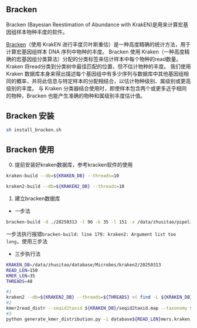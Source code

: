 ## Bracken 

Bracken (Bayesian Reestimation of Abundance with KrakEN)是用来计算宏基因组样本物种丰度的软件。

[Bracken](https://ccb.jhu.edu/software/bracken/index.shtml?t=manual)（使用 KrakEN 进行丰度贝叶斯重估）是一种高度精确的统计方法，用于计算宏基因组样本 DNA 序列中物种的丰度。
Bracken 使用 Kraken（一种高度精确的宏基因组分类算法）分配的分类标签来估计样本中每个物种的read数量。Kraken 将read分类到分类树中最佳匹配的位置，但不估计物种的丰度。
我们使用 Kraken 数据库本身来得出描述每个基因组中有多少序列与数据库中其他基因组相同的概率，并将此信息与特定样本的分配相结合，以估计物种级别、属级别或更高级别的丰度。
与 Kraken 分类器结合使用时，即使样本包含两个或更多近乎相同的物种，Bracken 也能产生准确的物种和属级别丰度估计值。

## Bracken 安装

```bash
sh install_bracken.sh
```

## Bracken 使用

0. 提前安装好kraken数据库，参考kracken软件的使用
```bash
kraken-build --db=${KRAKEN_DB} --threads=10

kraken2-build --db=${KRAKEN2_DB} --threads=10
```

1. 建立bracken数据库
  - 一步法
```bash
bracken-build -d ./20250313 -t 96 -k 35 -l 151 -x /data/zhusitao/pipeline/Metagenome/software/Kraken2/kraken2/
```
一步法执行报错`bracken-build: line 179: kraken2: Argument list too long`，使用三步法

  - 三步执行法
```bash
KRAKEN_DB=/data/zhusitao/database/Microbes/kraken2/20250313
READ_LEN=150
KMER_LEN=35
THREADS=48

#1
kraken2 --db=${KRAKEN2_DB} --threads=${THREADS} <( find -L ${KRAKEN_DB}/library \( -name "*.fna" -o -name "*.fasta" -o -name "*.fa" \) -exec cat {} + ) > database.kraken
#2
kmer2read_distr --seqid2taxid ${KRAKEN_DB}/seqid2taxid.map --taxonomy ${KRAKEN_DB}/taxonomy --kraken database.kraken --output database${READ_LEN}mers.kraken -k ${KMER_LEN} -l ${READ_LEN} -t ${THREADS}
#3
python generate_kmer_distribution.py -i database${READ_LEN}mers.kraken; -o database${READ_LEN}mers.kmer_distrib
```
